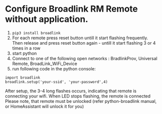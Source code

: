 # Configure Broadlink RM Remote without application.

1. ```pip3 install broadlink ```
1. For each remote press reset button untill it start flashing frequently. Then release and press reset button again - untill it start flashing 3 or 4 times in a row
1. start python
1. Connect to one of the following open networks : BradlinkProv, Universal Remote, BroadLink_WiFi_Device
1. run following code in the python console: 
```
import broadlink
broadlink.setup('your-ssid', 'your-password',4)
```

After setup, the 3-4 long flashes occurs, indicating that remote is connecting your wifi. When LED stops flashing, the remote is connected
Please note, that remote must be unlocked (refer python-broadlink manual, or HomeAssistant will unlock it for you)
